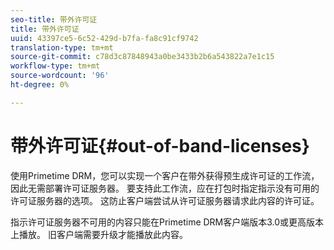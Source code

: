 ```yaml
---
seo-title: 带外许可证
title: 带外许可证
uuid: 43397ce5-6c52-429d-b7fa-fa8c91cf9742
translation-type: tm+mt
source-git-commit: c78d3c87848943a0be3433b2b6a543822a7e1c15
workflow-type: tm+mt
source-wordcount: '96'
ht-degree: 0%

---
```



# 带外许可证{#out-of-band-licenses}

使用Primetime DRM，您可以实现一个客户在带外获得预生成许可证的工作流，因此无需部署许可证服务器。 要支持此工作流，应在打包时指定指示没有可用的许可证服务器的选项。 这防止客户端尝试从许可证服务器请求此内容的许可证。

指示许可证服务器不可用的内容只能在Primetime DRM客户端版本3.0或更高版本上播放。 旧客户端需要升级才能播放此内容。
